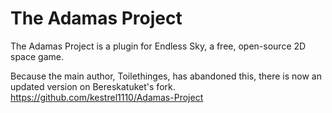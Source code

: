 # The Adamas Project
The Adamas Project is a plugin for Endless Sky, a free, open-source 2D space game.

Because the main author, Toilethinges, has abandoned this, there is now an updated version on Bereskatuket's fork.
https://github.com/kestrel1110/Adamas-Project
